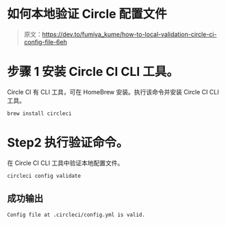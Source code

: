 # 如何本地验证 Circle 配置文件

> 原文：<https://dev.to/fumiya_kume/how-to-local-validation-circle-ci-config-file-6eh>

# 步骤 1 安装 Circle CI CLI 工具。

Circle CI 有 CLI 工具，可在 HomeBrew 安装。执行该命令并安装 Circle CI CLI 工具。

```
brew install circleci 
```

# Step2 执行验证命令。

在 Circle CI CLI 工具中验证本地配置文件。

```
circleci config validate 
```

## 成功输出

```
Config file at .circleci/config.yml is valid. 
```